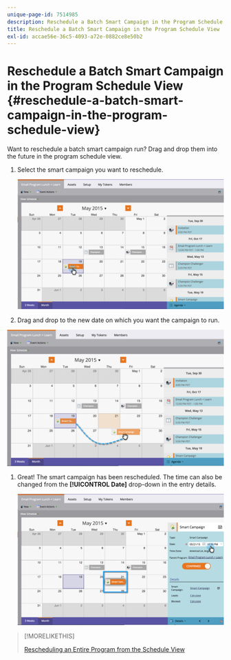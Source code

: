 ```yaml
---
unique-page-id: 7514985
description: Reschedule a Batch Smart Campaign in the Program Schedule View - Marketo Docs - Product Documentation
title: Reschedule a Batch Smart Campaign in the Program Schedule View
exl-id: accae56e-36c5-4093-a72e-0882ce8e50b2
---
```

# Reschedule a Batch Smart Campaign in the Program Schedule View {#reschedule-a-batch-smart-campaign-in-the-program-schedule-view}

Want to reschedule a batch smart campaign run? Drag and drop them into the future in the program schedule view.

1. Select the smart campaign you want to reschedule.

   ![](assets/image2015-5-19-12-3a8-3a28.png)

1. Drag and drop to the new date on which you want the campaign to run.

  ![](assets/image2015-5-19-12-3a12-3a1.png)

1. Great! The smart campaign has been rescheduled. The time can also be changed from the **[!UICONTROL Date]** drop-down in the entry details.

   ![](assets/image2015-5-19-12-3a15-3a38.png)

>[!MORELIKETHIS]
>
>[Rescheduling an Entire Program from the Schedule View](/help/marketo/product-docs/core-marketo-concepts/programs/program-schedule-view/rescheduling-an-entire-program-from-the-schedule-view.md)
